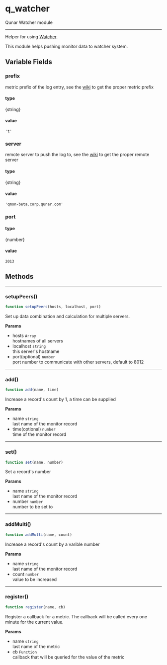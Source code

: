 <!-- @rev 5d16a0a6dcbd5b3365eb90985b58ee25 20ae7b -->
# q_watcher

Qunar Watcher module
 

----


 Helper for using [Watcher](http://watcher.corp.qunar.com/).

 This module helps pushing monitor data to watcher system.



## Variable Fields

### prefix

 metric prefix of the log entry, see the [wiki](http://wiki.corp.qunar.com/pages/viewpage.action?pageId=74958076#%E6%95%B0%E6%8D%AE%E6%94%B6%E9%9B%86-Watcher%E6%8C%87%E6%A0%87%E5%91%BD%E5%90%8DOpsWiki%3AWatcher%E6%8C%87%E6%A0%87%E5%91%BD%E5%90%8D)
 to get the proper metric prefix

#### type
{string}
 

#### value
`'t'`


### server

 remote server to push the log to, see the [wiki](http://wiki.corp.qunar.com/pages/viewpage.action?pageId=74958076#%E6%95%B0%E6%8D%AE%E6%94%B6%E9%9B%86-Watcher%E6%8C%87%E6%A0%87%E5%91%BD%E5%90%8DOpsWiki%3AWatcher%E6%8C%87%E6%A0%87%E5%91%BD%E5%90%8D)
 to get the proper remote server

#### type
{string}
 

#### value
`'qmon-beta.corp.qunar.com'`


### port

#### type
{number}

#### value
`2013`



## Methods

------------------------------------------------------------------------
### setupPeers()

```js
function setupPeers(hosts, localhost, port) 
```


 Set up data combination and calculation for multiple servers.


**Params**

  - hosts `Array`
    <br>hostnames of all servers
  - localhost `string`
    <br>this server's hostname
  - port(optional) `number`
    <br>port number to communicate with other servers, default to 8012
 


------------------------------------------------------------------------
### add()

```js
function add(name, time) 
```


 Increase a record's count by 1, a time can be supplied


**Params**

  - name `string`
    <br>last name of the monitor record
  - time(optional) `number`
    <br>time of the monitor record
 


------------------------------------------------------------------------
### set()

```js
function set(name, number) 
```


 Set a record's number


**Params**

  - name `string`
    <br>last name of the monitor record
  - number `number`
    <br>number to be set to
 


------------------------------------------------------------------------
### addMulti()

```js
function addMulti(name, count) 
```


 Increase a record's count by a varible number


**Params**

  - name `string`
    <br>last name of the monitor record
  - count `number`
    <br>value to be increased
 


------------------------------------------------------------------------
### register()

```js
function register(name, cb) 
```


 Register a callback for a metric. The callback will be called every one minute for the current value.


**Params**

  - name `string`
    <br>last name of the metric
  - cb `Function`
    <br>callback that will be queried for the value of the metric
 

